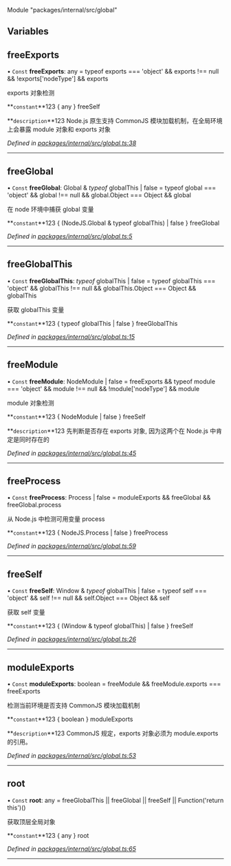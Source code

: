 Module &quot;packages/internal/src/global&quot;

## Variables

## freeExports

• `Const` **freeExports**: any = typeof exports === 'object' && exports !== null && !exports['nodeType'] && exports

exports 对象检测

**`constant`**123 { any } freeSelf

**`description`**123 Node.js 原生支持 CommonJS 模块加载机制，在全局环境上会暴露 module 对象和 exports 对象

*Defined in [packages/internal/src/global.ts:38](https://github.com/extend-js/extend/blob/d92be1e/packages/internal/src/global.ts#L38)*

___

## freeGlobal

• `Const` **freeGlobal**: Global & *typeof* globalThis | false = typeof global === 'object' && global !== null && global.Object === Object && global

在 node 环境中捕获 global 变量

**`constant`**123 { (NodeJS.Global & typeof globalThis) | false } freeGlobal

*Defined in [packages/internal/src/global.ts:5](https://github.com/extend-js/extend/blob/d92be1e/packages/internal/src/global.ts#L5)*

___

## freeGlobalThis

• `Const` **freeGlobalThis**: *typeof* globalThis | false = typeof globalThis === 'object' && globalThis !== null && globalThis.Object === Object && globalThis

获取 globalThis 变量

**`constant`**123 { typeof globalThis | false } freeGlobalThis

*Defined in [packages/internal/src/global.ts:15](https://github.com/extend-js/extend/blob/d92be1e/packages/internal/src/global.ts#L15)*

___

## freeModule

• `Const` **freeModule**: NodeModule | false = freeExports && typeof module === 'object' && module !== null && !module['nodeType'] && module

module 对象检测

**`constant`**123 { NodeModule | false } freeSelf

**`description`**123 先判断是否存在 exports 对象, 因为这两个在 Node.js 中肯定是同时存在的

*Defined in [packages/internal/src/global.ts:45](https://github.com/extend-js/extend/blob/d92be1e/packages/internal/src/global.ts#L45)*

___

## freeProcess

• `Const` **freeProcess**: Process | false = moduleExports && freeGlobal && freeGlobal.process

从 Node.js 中检测可用变量 process

**`constant`**123 { NodeJS.Process | false } freeProcess

*Defined in [packages/internal/src/global.ts:59](https://github.com/extend-js/extend/blob/d92be1e/packages/internal/src/global.ts#L59)*

___

## freeSelf

• `Const` **freeSelf**: Window & *typeof* globalThis | false = typeof self === 'object' && self !== null && self.Object === Object && self

获取 self 变量

**`constant`**123 { (Window & typeof globalThis) | false } freeSelf

*Defined in [packages/internal/src/global.ts:26](https://github.com/extend-js/extend/blob/d92be1e/packages/internal/src/global.ts#L26)*

___

## moduleExports

• `Const` **moduleExports**: boolean = freeModule && freeModule.exports === freeExports

检测当前环境是否支持 CommonJS 模块加载机制

**`constant`**123 { boolean } moduleExports

**`description`**123 CommonJS 规定，exports 对象必须为 module.exports 的引用。

*Defined in [packages/internal/src/global.ts:53](https://github.com/extend-js/extend/blob/d92be1e/packages/internal/src/global.ts#L53)*

___

## root

• `Const` **root**: any = freeGlobalThis \|\| freeGlobal \|\| freeSelf \|\| Function('return this')()

获取顶层全局对象

**`constant`**123 { any } root

*Defined in [packages/internal/src/global.ts:65](https://github.com/extend-js/extend/blob/d92be1e/packages/internal/src/global.ts#L65)*

___
